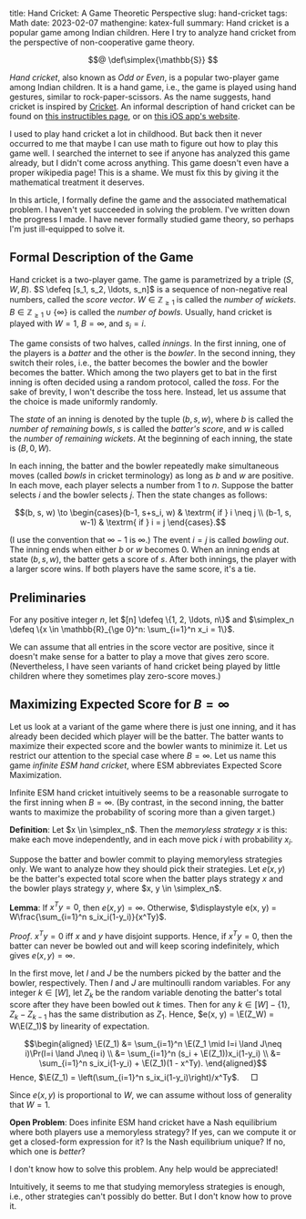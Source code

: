 title: Hand Cricket: A Game Theoretic Perspective
slug: hand-cricket
tags: Math
date: 2023-02-07
mathengine: katex-full
summary: Hand cricket is a popular game among Indian children. Here I try to analyze hand cricket from the perspective of non-cooperative game theory.


$$@
\def\simplex{\mathbb{S}}
$$

*Hand cricket*, also known as *Odd or Even*, is a popular two-player game among Indian children.
It is a hand game, i.e., the game is played using hand gestures, similar to rock-paper-scissors.
As the name suggests, hand cricket is inspired by [Cricket](https://en.wikipedia.org/wiki/Cricket).
An informal description of hand cricket can be found on
[this instructibles page](https://www.instructables.com/How-to-Play-Hand-Cricket/),
or on [this iOS app's website](https://theshubhamarya.github.io/HandCricket/).

I used to play hand cricket a lot in childhood.
But back then it never occurred to me that maybe I can use math to figure out how to play this game well.
I searched the internet to see if anyone has analyzed this game already,
but I didn't come across anything.
This game doesn't even have a proper wikipedia page!
This is a shame. We must fix this by giving it the mathematical treatment it deserves.

In this article, I formally define the game and the associated mathematical problem.
I haven't yet succeeded in solving the problem. I've written down the progress I made.
I have never formally studied game theory, so perhaps I'm just ill-equipped to solve it.

## Formal Description of the Game

Hand cricket is a two-player game.
The game is parametrized by a triple $(S, W, B)$.
$S \defeq [s_1, s_2, \ldots, s_n]$ is a sequence of non-negative real numbers, called the *score vector*.
$W \in \mathbb{Z}_{\ge 1}$ is called the *number of wickets*.
$B \in \mathbb{Z}_{\ge 1} \cup \{\infty\}$ is called the *number of bowls*.
Usually, hand cricket is played with $W = 1$, $B = \infty$, and $s_i = i$.

The game consists of two halves, called *innings*.
In the first inning, one of the players is a *batter* and the other is the *bowler*.
In the second inning, they switch their roles, i.e.,
the batter becomes the bowler and the bowler becomes the batter.
Which among the two players get to bat in the first inning is often decided
using a random protocol, called the *toss*.
For the sake of brevity, I won't describe the toss here.
Instead, let us assume that the choice is made uniformly randomly.

The *state* of an inning is denoted by the tuple $(b, s, w)$, where
$b$ is called the *number of remaining bowls*,
$s$ is called the *batter's score*,
and $w$ is called the *number of remaining wickets*.
At the beginning of each inning, the state is $(B, 0, W)$.

In each inning, the batter and the bowler repeatedly make simultaneous moves
(called *bowls* in cricket terminology) as long as $b$ and $w$ are positive.
In each move, each player selects a number from $1$ to $n$.
Suppose the batter selects $i$ and the bowler selects $j$.
Then the state changes as follows:

$$(b, s, w) \to \begin{cases}(b-1, s+s_i, w) & \textrm{ if } i \neq j
\\ (b-1, s, w-1) & \textrm{ if } i = j \end{cases}.$$

(I use the convention that $\infty - 1$ is $\infty$.)
The event $i = j$ is called *bowling out*.
The inning ends when either $b$ or $w$ becomes 0.
When an inning ends at state $(b, s, w)$, the batter gets a score of $s$.
After both innings, the player with a larger score wins.
If both players have the same score, it's a tie.

## Preliminaries

For any positive integer $n$, let $[n] \defeq \{1, 2, \ldots, n\}$
and $\simplex_n \defeq \{x \in \mathbb{R}_{\ge 0}^n: \sum_{i=1}^n x_i = 1\}$.

We can assume that all entries in the score vector are positive,
since it doesn't make sense for a batter to play a move that gives zero score.
(Nevertheless, I have seen variants of hand cricket being played by little children
where they sometimes play zero-score moves.)

## Maximizing Expected Score for $B = \infty$

Let us look at a variant of the game where there is just one inning,
and it has already been decided which player will be the batter.
The batter wants to maximize their expected score and the bowler wants to minimize it.
Let us restrict our attention to the special case where $B = \infty$.
Let us name this game *infinite ESM hand cricket*,
where ESM abbreviates Expected Score Maximization.

Infinite ESM hand cricket intuitively seems to be a reasonable surrogate
to the first inning when $B = \infty$.
(By contrast, in the second inning, the batter wants to maximize the probability
of scoring more than a given target.)

**Definition**:
Let $x \in \simplex_n$. Then the *memoryless strategy* $x$ is this:
make each move independently, and in each move pick $i$ with probability $x_i$.

Suppose the batter and bowler commit to playing memoryless strategies only.
We want to analyze how they should pick their strategies.
Let $e(x, y)$ be the batter's expected total score
when the batter plays strategy $x$ and the bowler plays strategy $y$,
where $x, y \in \simplex_n$.

**Lemma**:
If $x^Ty = 0$, then $e(x, y) = \infty$. Otherwise,
$\displaystyle e(x, y) = W\frac{\sum_{i=1}^n s_ix_i(1-y_i)}{x^Ty}$.

*Proof*.
$x^Ty = 0$ iff $x$ and $y$ have disjoint supports.
Hence, if $x^Ty = 0$, then the batter can never be bowled out
and will keep scoring indefinitely, which gives $e(x, y) = \infty$.

In the first move, let $I$ and $J$ be the numbers picked by the batter and the bowler, respectively.
Then $I$ and $J$ are multinoulli random variables.
For any integer $k \in [W]$, let $Z_k$ be the random variable denoting
the batter's total score after they have been bowled out $k$ times.
Then for any $k \in [W] - \{1\}$, $Z_k - Z_{k-1}$ has the same distribution as $Z_1$.
Hence, $e(x, y) = \E(Z_W) = W\E(Z_1)$ by linearity of expectation.

$$\begin{aligned}
\E(Z_1) &= \sum_{i=1}^n \E(Z_1 \mid I=i \land J\neq i)\Pr(I=i \land J\neq i)
\\ &= \sum_{i=1}^n (s_i + \E(Z_1))x_i(1-y_i)
\\ &= \sum_{i=1}^n s_ix_i(1-y_i) + \E(Z_1)(1 - x^Ty).
\end{aligned}$$
Hence, $\E(Z_1) = \left(\sum_{i=1}^n s_ix_i(1-y_i)\right)/x^Ty$.
$\quad\Box$

Since $e(x, y)$ is proportional to $W$, we can assume without loss of generality that $W = 1$.

**Open Problem**:
Does infinite ESM hand cricket have a Nash equilibrium
where both players use a memoryless strategy?
If yes, can we compute it or get a closed-form expression for it?
Is the Nash equilibrium unique? If no, which one is *better*?

<span class="danger">I don't know how to solve this problem.</span>
Any help would be appreciated!

Intuitively, it seems to me that studying memoryless strategies is enough,
i.e., other strategies can't possibly do better.
But I don't know how to prove it.
